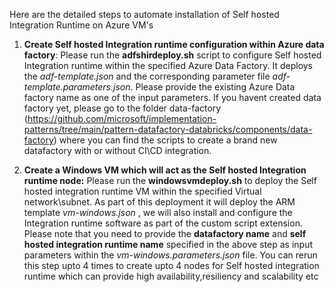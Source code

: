 Here are the detailed steps to automate installation of Self hosted Integration Runtime on Azure VM's

1. **Create Self hosted Integration runtime configuration within Azure data factory**: Please run the **adfshirdeploy.sh** script to configure Self hosted Integration runtime within the specified Azure Data Factory. It deploys the *adf-template.json* and the corresponding parameter file *adf-template.parameters.json*. Please provide the existing Azure Data factory name as one of the input parameters. If you havent created data factory yet, please go to the folder data-factory (https://github.com/microsoft/implementation-patterns/tree/main/pattern-datafactory-databricks/components/data-factory) where you can find the scripts to create a brand new datafactory with or without CI\CD integration.


2. **Create a Windows VM which will act as the Self hosted Integration runtime node:** Please run the **windowsvmdeploy.sh** to deploy the Self hosted integration runtime VM within the specified Virtual network\subnet. As part of this deployment it will deploy the ARM template *vm-windows.json*  , we will also install and configure the Integration runtime software as part of the custom script extension. Please note that you need to provide the **datafactory name** and **self hosted integration runtime name** specified in the above step as input parameters within the *vm-windows.parameters.json* file. You can rerun this step upto 4 times to create upto 4 nodes for Self hosted integration runtime which can provide high availability,resiliency and scalability etc 
